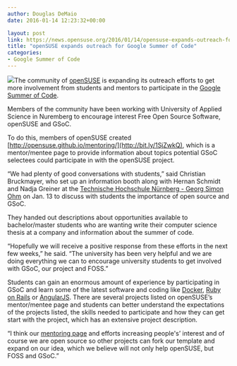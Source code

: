 ```yaml
---
author: Douglas DeMaio
date: 2016-01-14 12:23:32+00:00

layout: post
link: https://news.opensuse.org/2016/01/14/opensuse-expands-outreach-for-google-summer-of-code/
title: "openSUSE expands outreach for Google Summer of Code"
categories:
- Google Summer of Code
---
```

[![](https://developers.google.com/open-source/gsoc/images/gsoc2016-sun-373x373.png)](https://developers.google.com/open-source/gsoc/images/gsoc2016-sun-373x373.png)The community of [openSUSE](https://www.opensuse.org/) is expanding its outreach efforts to get more involvement from students and mentors to participate in the [Google Summer of Code](https://developers.google.com/open-source/gsoc/).

Members of the community have been working with University of Applied Science in Nuremberg to encourage interest Free Open Source Software, openSUSE and GSoC.

To do this, members of openSUSE created [http://opensuse.github.io/mentoring/](http://bit.ly/1SjZwkQ), which is a mentor/mentee page to provide information about topics potential GSoC selectees could participate in with the openSUSE project.

“We had plenty of good conversations with students,” said Christian Bruckmayer, who set up an information booth along with Hernan Schmidt and Nadja Greiner at the [Technische Hochschule Nürnberg - Georg Simon Ohm](https://www.th-nuernberg.de/) on Jan. 13 to discuss with students the importance of open source and GSoC.<!-- more -->

They handed out descriptions about opportunities available to bachelor/master students who are wanting write their computer science thesis at a company and information about the summer of code.

“Hopefully we will receive a positive response from these efforts in the next few weeks,” he said. “The university has been very helpful and we are doing everything we can to encourage university students to get involved with GSoC, our project and FOSS.”

Students can gain an enormous amount of experience by participating in GSoC and learn some of the latest software and coding like [Docker](https://www.docker.com/), [Ruby on Rails](http://rubyonrails.org/) or [AngularJS](https://angularjs.org/). There are several projects listed on openSUSE’s mentor/mentee page and students can better understand the expectations of the projects listed, the skills needed to participate and how they can get start with the project, which has an extensive project description.

“I think our [mentoring page](http://bit.ly/1SjZwkQ) and efforts increasing people's’ interest and of course we are open source so other projects can fork our template and expand on our idea, which we believe will not only help openSUSE, but FOSS and GSoC.”		
